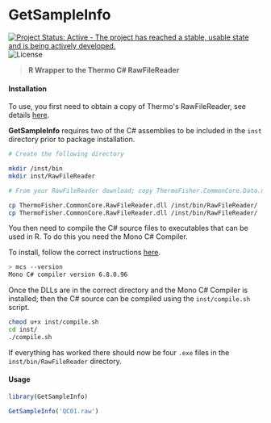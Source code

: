# GetSampleInfo

[![Project Status: Active - The project has reached a stable, usable state and is being actively developed.](http://www.repostatus.org/badges/latest/active.svg)](http://www.repostatus.org/#active) ![License](https://img.shields.io/badge/license-GNU%20GPL%20v3.0-blue.svg "GNU GPL v3.0")

>__R Wrapper to the Thermo C# RawFileReader__

#### Installation

To use, you first need to obtain a copy of Thermo's RawFileReader, see details [here](https://planetorbitrap.com/rawfilereader). 

**GetSampleInfo** requires two of the C# assemblies to be included in the `inst` directory prior to package installation.

```sh
# Create the following directory

mkdir /inst/bin
mkdir inst/RawFileReader

# From your RawFileReader download; copy ThermoFisher.CommonCore.Data.dll and ThermoFisher.CommonCore.RawFileReader.dll into the directory you just created

cp ThermoFisher.CommonCore.RawFileReader.dll /inst/bin/RawFileReader/
cp ThermoFisher.CommonCore.RawFileReader.dll /inst/bin/RawFileReader/

```

You then need to compile the C# source files to executables that can be used in R. To do this you need the Mono C# Compiler.

To install, follow the correct instructions [here](https://www.mono-project.com/download/stable/#download-lin).


```sh
> mcs --version
Mono C# compiler version 6.8.0.96
```

Once the DLLs are in the correct directory and the Mono C# Compiler is installed; then the C# source can be compiled using the `inst/compile.sh` script.

```sh
chmod u+x inst/compile.sh
cd inst/
./compile.sh
```

If everything has worked there should now be four `.exe` files in the `inst/bin/RawFileReader` directory.


#### Usage


```R
library(GetSampleInfo)

GetSampleInfo('QC01.raw')
```
